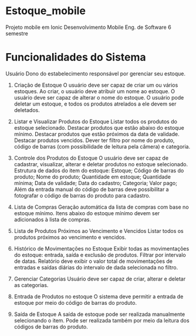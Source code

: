 # Estoque_mobile

Projeto mobile em Ionic
Desenvolvimento Mobile Eng. de Software 6 semestre

# Funcionalidades do Sistema

Usuário
Dono do estabelecimento responsável por gerenciar seu estoque.

1. Criação de Estoque
   O usuário deve ser capaz de criar um ou vários estoques.
   Ao criar, o usuário deve atribuir um nome ao estoque.
   O usuário deve ser capaz de alterar o nome do estoque.
   O usuário pode deletar um estoque, e todos os produtos atrelados a ele devem ser deletados.

2. Listar e Visualizar Produtos do Estoque
   Listar todos os produtos do estoque selecionado.
   Destacar produtos que estão abaixo do estoque mínimo.
   Destacar produtos que estão próximos da data de validade.
   Destacar produtos vencidos.
   Dever ter filtro por nome do produto, código de barras (com possibilidade de leitura pela câmera) e categoria.

3. Controle dos Produtos do Estoque
   O usuário deve ser capaz de cadastrar, visualizar, alterar e deletar produtos no estoque selecionado.
   Estrutura de dados do item do estoque:
   Estoque;
   Código de barras do produto;
   Nome do produto;
   Quantidade em estoque;
   Quantidade mínima;
   Data de validade;
   Data do cadastro;
   Categoria;
   Valor pago;
   Além da entrada manual do código de barras deve possibilitar a fotografar o código de barras do produto para cadastro.

4. Lista de Compras
   Geração automática da lista de compras com base no estoque mínimo.
   Itens abaixo do estoque mínimo devem ser adicionados à lista de compras.

5. Lista de Produtos Próximos ao Vencimento e Vencidos
   Listar todos os produtos próximos ao vencimento e vencidos.

6. Histórico de Movimentações no Estoque
   Exibir todas as movimentações do estoque: entrada, saída e exclusão de produtos.
   Filtrar por intervalo de datas.
   Relatório deve exibir o valor total de movimentações de entradas e saídas diárias do intervalo de dada selecionada no filtro.

7. Gerenciar Categorias
   Usuário deve ser capaz de criar, alterar e deletar as categorias.

8. Entrada de Produtos no estoque
   O sistema deve permitir a entrada de estoque por meio do código de barras do produto.

9. Saída de Estoque
   A saída de estoque pode ser realizada manualmente selecionando o item.
   Pode ser realizada também por meio da leitura dos códigos de barras do produto.
